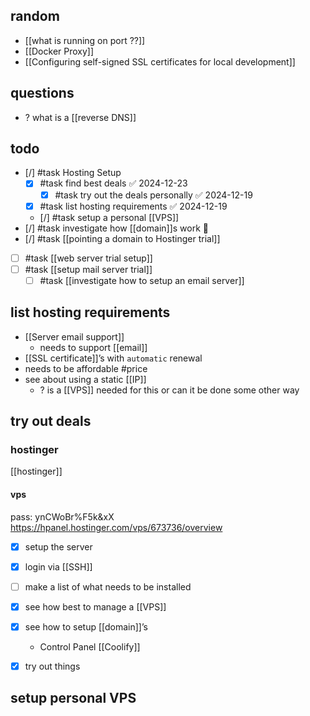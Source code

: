 ## random
- [[what is running on port ??]]
- [[Docker Proxy]]
- [[Configuring self-signed SSL certificates for local development]]
## questions
- ? what is a [[reverse DNS]]
## todo
- [/] #task Hosting Setup
	- [x] #task find best deals ✅ 2024-12-23
		- [x] #task try out the deals personally ✅ 2024-12-19
	- [x] #task list hosting requirements ✅ 2024-12-19
	- [/] #task setup a personal [[VPS]]
- [/] #task investigate how [[domain]]s work  🔼
- [/] #task [[pointing a domain to Hostinger trial]]
- [ ] #task [[web server trial setup]]
- [ ] #task [[setup mail server trial]]
	- [ ] #task [[investigate how to setup an email server]]

## list hosting requirements
- [[Server email support]]
	- needs to support [[email]]
- [[SSL certificate]]’s with `automatic` renewal
- needs to be affordable #price 
- see about using a static [[IP]] 
	- ? is a [[VPS]]  needed for this or can it be done some other way

## try out deals

### hostinger
[[hostinger]]
#### vps
pass: ynCWoBr%F5k&xX
https://hpanel.hostinger.com/vps/673736/overview
- [x] setup the server
- [x] login via [[SSH]]
- [ ] make a list of what needs to be installed
- [x] see how best to manage a [[VPS]]
- [x] see how to setup [[domain]]’s
	- Control Panel [[Coolify]]
- [x] try  out things


## setup personal VPS
